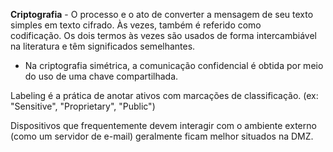 **Criptografia** - O processo e o ato de converter a mensagem de seu texto simples em texto cifrado. Às vezes, também é referido como codificação. Os dois termos às vezes são usados ​​de forma intercambiável na literatura e têm significados semelhantes.

* Na criptografia simétrica, a comunicação confidencial é obtida por meio do uso de uma chave compartilhada.

Labeling é a prática de anotar ativos com marcações de classificação. (ex: "Sensitive", "Proprietary", "Public")

Dispositivos que frequentemente devem interagir com o ambiente externo (como um servidor de e-mail) geralmente ficam melhor situados na DMZ.
